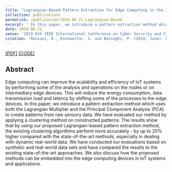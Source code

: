 ```yaml
---
title: "Lagrangian-Based Pattern Extraction for Edge Computing in the Internet of Things"
collection: publications
permalink: /publication/2019-06-21-Lagrangian-Based
excerpt: ' In this paper, we introduce a pattern extraction method which uses both the Lagrangian Multiplier and the Principal Component Analysis (PCA) to create patterns from raw sensory data. [[PDF]](https://epubs.surrey.ac.uk/851822/1/Lagrangian-based-pattern-Rezvani.pdf) [[CODE]](https://github.com/RoonakR/Pattern_Extraction)'
date: 2019-06-21
venue: '2019 6th IEEE International Conference on Cyber Security and Cloud Computing (CSCloud)/2019 5th IEEE International Conference on Edge Computing and Scalable Cloud (EdgeCom)'
citation: 'Rezvani, R., Enshaeifar, S. and Barnaghi, P. (2019, June). &quot;Lagrangian-based pattern extraction for edge computing in the internet of things.&quot; <i>2019 6th IEEE International Conference on Cyber Security and Cloud Computing (CSCloud)/2019 5th IEEE International Conference on Edge Computing and Scalable Cloud (EdgeCom)</i>. (pp. 177-182). IEEE.'
---
```


[[PDF]](https://epubs.surrey.ac.uk/851822/1/Lagrangian-based-pattern-Rezvani.pdf) [[CODE]](https://github.com/RoonakR/Pattern_Extraction)

## Abstract
Edge computing can improve the scalability and efficiency of IoT systems by performing some of the analysis and operations on the nodes or on intermediary edge devices. This will reduce the energy consumption, data transmission load and latency by shifting some of the processes to the edge devices. In this paper, we introduce a pattern extraction method which uses both the Lagrangian Multiplier and the Principal Component Analysis (PCA) to create patterns from raw sensory data. We have evaluated our method by applying a clustering method on constructed patterns. The results show that by using our proposed Lagrangian-based pattern extraction method, the existing clustering algorithms perform more accurately - by up to 20% higher compared with the state-of-the-art methods, especially in dealing with dynamic real-world data. We have conducted our evaluations based on synthetic and real-world data sets and have compared the results to the existing state-of-the-art approaches. We also discuss how the proposed methods can be embedded into the edge computing devices in IoT systems and applications.